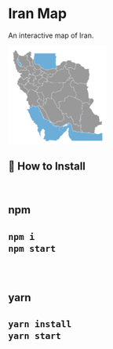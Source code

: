 # Iran Map

An interactive map of Iran.

<img src="./src/assets/screenshot.png" style="width: 200px; height: 200px"/>

## 🔧 How to Install

<br/>

<h2>npm<h2/>

```bash
npm i
npm start
```

<br/>

<h2>yarn<h2/>

```bash
yarn install
yarn start
```
